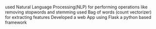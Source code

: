  used Natural Language Processing(NLP) for performing operations like removing stopwords and stemming
 used Bag of words (count vectorizer) for extracting features
 Developed a web App using Flask a python based framework
